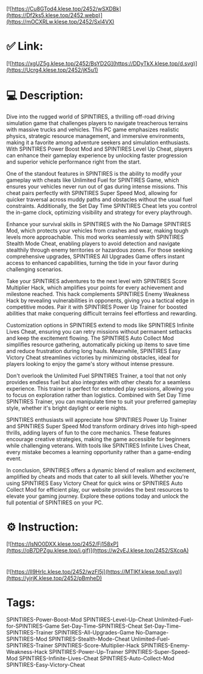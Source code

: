 [![https://Cu8GTod4.klese.top/2452/wSXDBk](https://Df2ks5.klese.top/2452.webp)](https://mOCXRLw.klese.top/2452/SxI4VX)
# ✅ Link:
[![https://xgUZ5g.klese.top/2452/BsYD2G](https://DDyTkX.klese.top/d.svg)](https://Ucrg4.klese.top/2452/jK5u1)
# 💻 Description:
Dive into the rugged world of SPINTIRES, a thrilling off-road driving simulation game that challenges players to navigate treacherous terrains with massive trucks and vehicles. This PC game emphasizes realistic physics, strategic resource management, and immersive environments, making it a favorite among adventure seekers and simulation enthusiasts. With SPINTIRES Power Boost Mod and SPINTIRES Level Up Cheat, players can enhance their gameplay experience by unlocking faster progression and superior vehicle performance right from the start.



One of the standout features in SPINTIRES is the ability to modify your gameplay with cheats like Unlimited Fuel for SPINTIRES Game, which ensures your vehicles never run out of gas during intense missions. This cheat pairs perfectly with SPINTIRES Super Speed Mod, allowing for quicker traversal across muddy paths and obstacles without the usual fuel constraints. Additionally, the Set Day Time SPINTIRES Cheat lets you control the in-game clock, optimizing visibility and strategy for every playthrough.



Enhance your survival skills in SPINTIRES with the No Damage SPINTIRES Mod, which protects your vehicles from crashes and wear, making tough levels more approachable. This mod works seamlessly with SPINTIRES Stealth Mode Cheat, enabling players to avoid detection and navigate stealthily through enemy territories or hazardous zones. For those seeking comprehensive upgrades, SPINTIRES All Upgrades Game offers instant access to enhanced capabilities, turning the tide in your favor during challenging scenarios.



Take your SPINTIRES adventures to the next level with SPINTIRES Score Multiplier Hack, which amplifies your points for every achievement and milestone reached. This hack complements SPINTIRES Enemy Weakness Hack by revealing vulnerabilities in opponents, giving you a tactical edge in competitive modes. Pair it with SPINTIRES Power Up Trainer for boosted abilities that make conquering difficult terrains feel effortless and rewarding.



Customization options in SPINTIRES extend to mods like SPINTIRES Infinite Lives Cheat, ensuring you can retry missions without permanent setbacks and keep the excitement flowing. The SPINTIRES Auto Collect Mod simplifies resource gathering, automatically picking up items to save time and reduce frustration during long hauls. Meanwhile, SPINTIRES Easy Victory Cheat streamlines victories by minimizing obstacles, ideal for players looking to enjoy the game's story without intense pressure.



Don't overlook the Unlimited Fuel SPINTIRES Trainer, a tool that not only provides endless fuel but also integrates with other cheats for a seamless experience. This trainer is perfect for extended play sessions, allowing you to focus on exploration rather than logistics. Combined with Set Day Time SPINTIRES Trainer, you can manipulate time to suit your preferred gameplay style, whether it's bright daylight or eerie nights.



SPINTIRES enthusiasts will appreciate how SPINTIRES Power Up Trainer and SPINTIRES Super Speed Mod transform ordinary drives into high-speed thrills, adding layers of fun to the core mechanics. These features encourage creative strategies, making the game accessible for beginners while challenging veterans. With tools like SPINTIRES Infinite Lives Cheat, every mistake becomes a learning opportunity rather than a game-ending event.



In conclusion, SPINTIRES offers a dynamic blend of realism and excitement, amplified by cheats and mods that cater to all skill levels. Whether you're using SPINTIRES Easy Victory Cheat for quick wins or SPINTIRES Auto Collect Mod for efficient play, our website provides the best resources to elevate your gaming journey. Explore these options today and unlock the full potential of SPINTIRES on your PC.

# ⚙️ Instruction:
[![https://lsNO0DXX.klese.top/2452/Fj158xP](https://oB7DPZgu.klese.top/i.gif)](https://w2vEJ.klese.top/2452/SXcqA)
#
[![https://lI9HrIc.klese.top/2452/wzFl5j](https://MTlKf.klese.top/l.svg)](https://yjrjK.klese.top/2452/pBmheD)
# Tags:
SPINTIRES-Power-Boost-Mod SPINTIRES-Level-Up-Cheat Unlimited-Fuel-for-SPINTIRES-Game Set-Day-Time-SPINTIRES-Cheat Set-Day-Time-SPINTIRES-Trainer SPINTIRES-All-Upgrades-Game No-Damage-SPINTIRES-Mod SPINTIRES-Stealth-Mode-Cheat Unlimited-Fuel-SPINTIRES-Trainer SPINTIRES-Score-Multiplier-Hack SPINTIRES-Enemy-Weakness-Hack SPINTIRES-Power-Up-Trainer SPINTIRES-Super-Speed-Mod SPINTIRES-Infinite-Lives-Cheat SPINTIRES-Auto-Collect-Mod SPINTIRES-Easy-Victory-Cheat






